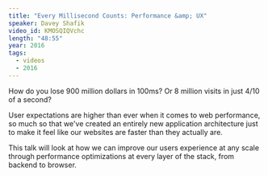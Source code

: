 ```yaml
---
title: "Every Millisecond Counts: Performance &amp; UX"
speaker: Davey Shafik
video_id: KMOSQIQVchc
length: "48:55"
year: 2016
tags:
  - videos
  - 2016
---
```


How do you lose 900 million dollars in 100ms? Or 8 million visits in just 4/10 of a second?

User expectations are higher than ever when it comes to web performance, so much so that we've created an entirely new application architecture just to make it feel like our websites are faster than they actually are.

This talk will look at how we can improve our users experience at any scale through performance optimizations at every layer of the stack, from backend to browser.
